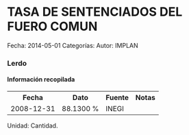 TASA DE SENTENCIADOS DEL FUERO COMUN
=====

Fecha: 2014-05-01
Categorías: 
Autor: IMPLAN

### Lerdo

#### Información recopilada

<table class="table table-hover table-bordered">
  <tr><th>Fecha</th><th>Dato</th><th>Fuente</th><th>Notas</th></tr>
  <tr><td>2008-12-31</td><td>88.1300 %</td><td>INEGI</td><td></td></tr>
</table>

Unidad: Cantidad.
